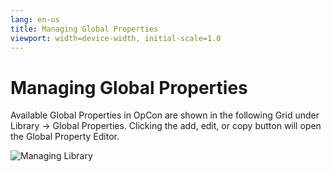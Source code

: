 ```yaml
---
lang: en-us
title: Managing Global Properties
viewport: width=device-width, initial-scale=1.0
---
```


# Managing Global Properties

Available Global Properties in OpCon are shown in the following Grid under Library -> Global Properties. Clicking the add, edit, or copy button will open the Global Property Editor.

![Managing Library](../../../../Resources/Images/SM/Library/ManagingLibrary/ManagingGlobalProperties.png "Managing Library")
